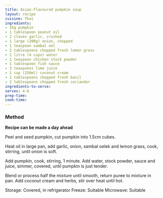 ```yaml
---
title: Asian-flavoured pumpkin soup
layout: recipe
cuisine: Thai
ingredients:
- 1kg pumpkin
- 1 tablespoon peanut oil
- 2 cloves garlic, crushed
- 1 large (200g) onion, chopped
- 1 teaspoon sambal oel
- 2 tablespoons chopped fresh lemon grass
- 1 litre (4 cups) water
- 1 teaspoon chicken stock powder
- 1 tablespoon fish sauce
- 3 teaspoons lime juice
- 1 cup (250ml) coconut cream
- 2 tablespoons chopped fresh basil
- 2 tablespoons chopped fresh coriander 
ingredients-to-serve:
serves: 4-6
prep-time: 
cook-time: 
---
```


### Method
**Recipe can be made a day ahead**

Peel and seed pumpkin, cut pumpkin into 1.5cm cubes.

Heat oil in large pan, add garlic, onion, sambal oelek and lemon grass, cook, stirring, until onion is soft.

Add pumpkin, cook, stirring, 1 minute. Add water, stock powder, sauce and juice, simmer, covered, until pumpkin is just tender.

Blend or process half the mixture until smooth, return puree to mixture in pan. Add coconut cream and herbs, stir over heat until hot. 

Storage: Covered, in refrigerator
Freeze: Suitable
Microwave: Suitable 